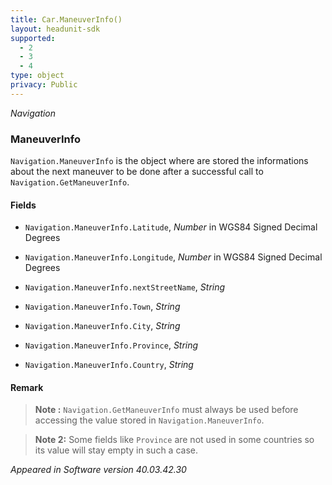```yaml
---
title: Car.ManeuverInfo()
layout: headunit-sdk
supported:
  - 2
  - 3
  - 4
type: object
privacy: Public
---
```


*Navigation*

### ManeuverInfo

`Navigation.ManeuverInfo` is the object where are stored the informations about the next maneuver to be done after a successful call to `Navigation.GetManeuverInfo`.

#### Fields

- `Navigation.ManeuverInfo.Latitude`, *Number* in WGS84 Signed Decimal Degrees

- `Navigation.ManeuverInfo.Longitude`, *Number* in WGS84 Signed Decimal Degrees

- `Navigation.ManeuverInfo.nextStreetName`, *String*

- `Navigation.ManeuverInfo.Town`, *String*

- `Navigation.ManeuverInfo.City`, *String*

- `Navigation.ManeuverInfo.Province`, *String* 

- `Navigation.ManeuverInfo.Country`, *String*

#### Remark

>**Note :** `Navigation.GetManeuverInfo` must always be used before accessing the value stored in `Navigation.ManeuverInfo`.

>**Note 2:** Some fields like `Province` are not used in some countries so its value will stay empty in such a case.

*Appeared in Software version 40.03.42.30*